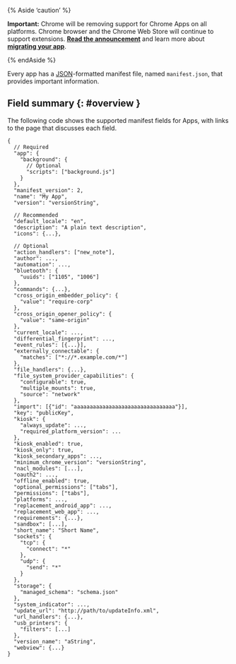 {% Aside ‘caution’ %}

**Important:** Chrome will be removing support for Chrome Apps on all platforms. Chrome browser and the Chrome Web Store will continue to support extensions. [**Read the announcement**](https://blog.chromium.org/2020/08/changes-to-chrome-app-support-timeline.html) and learn more about [**migrating your app**](/apps/migration).

{% endAside %}

Every app has a [JSON](https://www.json.org)-formatted manifest file, named `manifest.json`, that provides important information.

Field summary {: \#overview }
-----------------------------

The following code shows the supported manifest fields for Apps, with links to the page that discusses each field.

    {
      // Required
      "app": {
        "background": {
          // Optional
          "scripts": ["background.js"]
        }
      },
      "manifest_version": 2,
      "name": "My App",
      "version": "versionString",

      // Recommended
      "default_locale": "en",
      "description": "A plain text description",
      "icons": {...},

      // Optional
      "action_handlers": ["new_note"],
      "author": ...,
      "automation": ...,
      "bluetooth": {
        "uuids": ["1105", "1006"]
      },
      "commands": {...},
      "cross_origin_embedder_policy": {
        "value": "require-corp"
      },
      "cross_origin_opener_policy": {
        "value": "same-origin"
      },
      "current_locale": ...,
      "differential_fingerprint": ...,
      "event_rules": [{...}],
      "externally_connectable": {
        "matches": ["*://*.example.com/*"]
      },
      "file_handlers": {...},
      "file_system_provider_capabilities": {
        "configurable": true,
        "multiple_mounts": true,
        "source": "network"
      },
      "import": [{"id": "aaaaaaaaaaaaaaaaaaaaaaaaaaaaaaaa"}],
      "key": "publicKey",
      "kiosk": {
        "always_update": ...,
        "required_platform_version": ...
      },
      "kiosk_enabled": true,
      "kiosk_only": true,
      "kiosk_secondary_apps": ...,
      "minimum_chrome_version": "versionString",
      "nacl_modules": [...],
      "oauth2": ...,
      "offline_enabled": true,
      "optional_permissions": ["tabs"],
      "permissions": ["tabs"],
      "platforms": ...,
      "replacement_android_app": ...,
      "replacement_web_app": ...,
      "requirements": {...},
      "sandbox": [...],
      "short_name": "Short Name",
      "sockets": {
        "tcp": {
          "connect": "*"
        },
        "udp": {
          "send": "*"
        }
      },
      "storage": {
        "managed_schema": "schema.json"
      },
      "system_indicator": ...,
      "update_url": "http://path/to/updateInfo.xml",
      "url_handlers": {...},
      "usb_printers": {
        "filters": [...]
      },
      "version_name": "aString",
      "webview": {...}
    }
